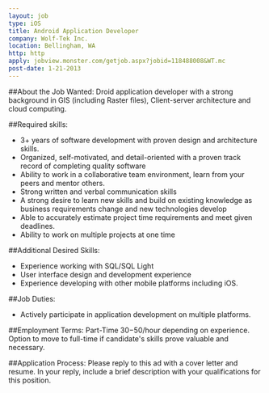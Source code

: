 ```yaml
---
layout: job
type: iOS
title: Android Application Developer
company: Wolf-Tek Inc.
location: Bellingham, WA
http: http
apply: jobview.monster.com/getjob.aspx?jobid=118488008&WT.mc
post-date: 1-21-2013
--- 
```


##About the Job
Wanted: Droid application developer with a strong background in GIS (including Raster files), Client-server architecture and cloud computing.

##Required skills:
* 3+ years of software development with proven design and architecture skills.
* Organized, self-motivated, and detail-oriented with a proven track record of completing quality software
* Ability to work in a collaborative team environment, learn from your peers and mentor others.
* Strong written and verbal communication skills
* A strong desire to learn new skills and build on existing knowledge as business requirements change and new technologies develop
* Able to accurately estimate project time requirements and meet given deadlines.
* Ability to work on multiple projects at one time

##Additional Desired Skills:
* Experience working with SQL/SQL Light
* User interface design and development experience
* Experience developing with other mobile platforms including iOS.

##Job Duties: 
* Actively participate in application development on multiple platforms.

##Employment Terms:
Part-Time $30-$50/hour depending on experience. Option to move to full-time if candidate's skills prove valuable and necessary.

##Application Process:
Please reply to this ad with a cover letter and resume. In your reply, include a brief description with your qualifications for this position.